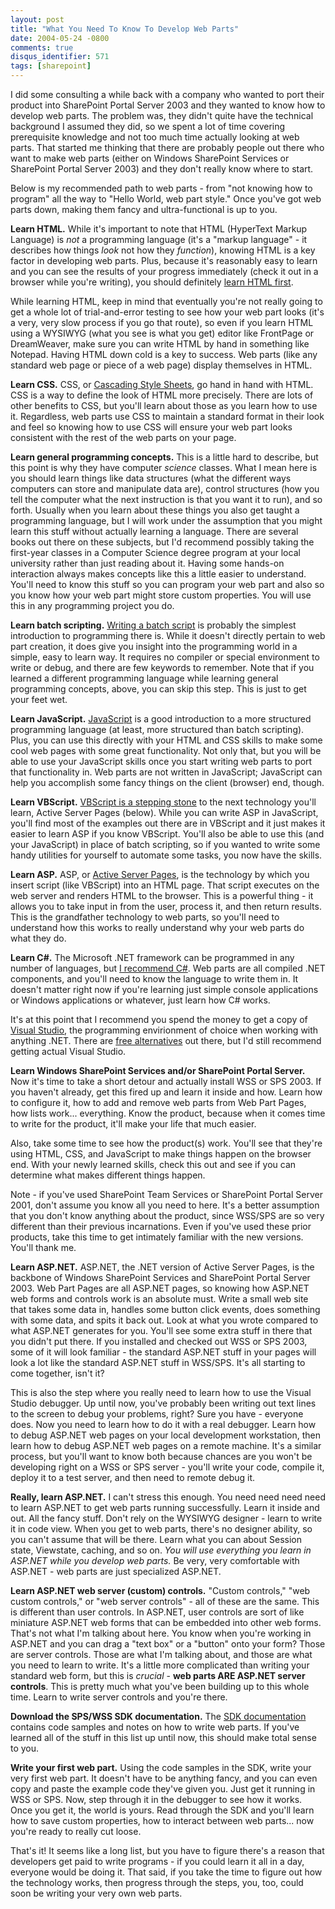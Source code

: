 ```yaml
---
layout: post
title: "What You Need To Know To Develop Web Parts"
date: 2004-05-24 -0800
comments: true
disqus_identifier: 571
tags: [sharepoint]
---
```

I did some consulting a while back with a company who wanted to port
their product into SharePoint Portal Server 2003 and they wanted to know
how to develop web parts. The problem was, they didn't quite have the
technical background I assumed they did, so we spent a lot of time
covering prerequisite knowledge and not too much time actually looking
at web parts. That started me thinking that there are probably people
out there who want to make web parts (either on Windows SharePoint
Services or SharePoint Portal Server 2003) and they don't really know
where to start.

 Below is my recommended path to web parts - from "not knowing how to
program" all the way to "Hello World, web part style." Once you've got
web parts down, making them fancy and ultra-functional is up to you.

 **Learn HTML.** While it's important to note that HTML (HyperText
Markup Language) is *not* a programming language (it's a "markup
language" - it describes how things *look* not how they *function*),
knowing HTML is a key factor in developing web parts. Plus, because it's
reasonably easy to learn and you can see the results of your progress
immediately (check it out in a browser while you're writing), you should
definitely [learn HTML
first](http://www.w3schools.com/html/default.asp).

 While learning HTML, keep in mind that eventually you're not really
going to get a whole lot of trial-and-error testing to see how your web
part looks (it's a very, very slow process if you go that route), so
even if you learn HTML using a WYSIWYG (what you see is what you get)
editor like FrontPage or DreamWeaver, make sure you can write HTML by
hand in something like Notepad. Having HTML down cold is a key to
success. Web parts (like any standard web page or piece of a web page)
display themselves in HTML.

 **Learn CSS.** CSS, or [Cascading Style
Sheets](http://www.w3schools.com/css/default.asp), go hand in hand with
HTML. CSS is a way to define the look of HTML more precisely. There are
lots of other benefits to CSS, but you'll learn about those as you learn
how to use it. Regardless, web parts use CSS to maintain a standard
format in their look and feel so knowing how to use CSS will ensure your
web part looks consistent with the rest of the web parts on your page.

 **Learn general programming concepts.** This is a little hard to
describe, but this point is why they have computer *science* classes.
What I mean here is you should learn things like data structures (what
the different ways computers can store and manipulate data are), control
structures (how you tell the computer what the next instruction is that
you want it to run), and so forth. Usually when you learn about these
things you also get taught a programming language, but I will work under
the assumption that you might learn this stuff without actually learning
a language. There are several books out there on these subjects, but I'd
recommend possibly taking the first-year classes in a Computer Science
degree program at your local university rather than just reading about
it. Having some hands-on interaction always makes concepts like this a
little easier to understand. You'll need to know this stuff so you can
program your web part and also so you know how your web part might store
custom properties. You will use this in any programming project you do.

 **Learn batch scripting.** [Writing a batch
script](http://www.ericphelps.com/batch/) is probably the simplest
introduction to programming there is. While it doesn't directly pertain
to web part creation, it does give you insight into the programming
world in a simple, easy to learn way. It requires no compiler or special
environment to write or debug, and there are few keywords to remember.
Note that if you learned a different programming language while learning
general programming concepts, above, you can skip this step. This is
just to get your feet wet.

 **Learn JavaScript.**
[JavaScript](http://www.w3schools.com/js/default.asp) is a good
introduction to a more structured programming language (at least, more
structured than batch scripting). Plus, you can use this directly with
your HTML and CSS skills to make some cool web pages with some great
functionality. Not only that, but you will be able to use your
JavaScript skills once you start writing web parts to port that
functionality in. Web parts are not written in JavaScript; JavaScript
can help you accomplish some fancy things on the client (browser) end,
though.

 **Learn VBScript.** [VBScript is a stepping
stone](http://www.w3schools.com/vbscript/default.asp) to the next
technology you'll learn, Active Server Pages (below). While you can
write ASP in JavaScript, you'll find most of the examples out there are
in VBScript and it just makes it easier to learn ASP if you know
VBScript. You'll also be able to use this (and your JavaScript) in place
of batch scripting, so if you wanted to write some handy utilities for
yourself to automate some tasks, you now have the skills.

 **Learn ASP.** ASP, or [Active Server
Pages](http://www.w3schools.com/asp/asp_examples.asp), is the technology
by which you insert script (like VBScript) into an HTML page. That
script executes on the web server and renders HTML to the browser. This
is a powerful thing - it allows you to take input in from the user,
process it, and then return results. This is the grandfather technology
to web parts, so you'll need to understand how this works to really
understand why your web parts do what they do.

 **Learn C\#.** The Microsoft .NET framework can be programmed in any
number of languages, but [I recommend
C\#](http://msdn.microsoft.com/vcsharp/). Web parts are all compiled
.NET components, and you'll need to know the language to write them in.
It doesn't matter right now if you're learning just simple console
applications or Windows applications or whatever, just learn how C\#
works.

 It's at this point that I recommend you spend the money to get a copy
of [Visual Studio](http://msdn.microsoft.com/vstudio/), the programming
envirionment of choice when working with anything .NET. There are [free
alternatives](http://www.icsharpcode.com/OpenSource/SD/Default.aspx) out
there, but I'd still recommend getting actual Visual Studio.

 **Learn Windows SharePoint Services and/or SharePoint Portal Server.**
Now it's time to take a short detour and actually install WSS or SPS
2003. If you haven't already, get this fired up and learn it inside and
how. Learn how to configure it, how to add and remove web parts from Web
Part Pages, how lists work... everything. Know the product, because when
it comes time to write for the product, it'll make your life that much
easier.

 Also, take some time to see how the product(s) work. You'll see that
they're using HTML, CSS, and JavaScript to make things happen on the
browser end. With your newly learned skills, check this out and see if
you can determine what makes different things happen.

 Note - if you've used SharePoint Team Services or SharePoint Portal
Server 2001, don't assume you know all you need to here. It's a better
assumption that you don't know anything about the product, since WSS/SPS
are so very different than their previous incarnations. Even if you've
used these prior products, take this time to get intimately familiar
with the new versions. You'll thank me.

 **Learn ASP.NET.** ASP.NET, the .NET version of Active Server Pages, is
the backbone of Windows SharePoint Services and SharePoint Portal Server
2003. Web Part Pages are all ASP.NET pages, so knowing how ASP.NET web
forms and controls work is an absolute must. Write a small web site that
takes some data in, handles some button click events, does something
with some data, and spits it back out. Look at what you wrote compared
to what ASP.NET generates for you. You'll see some extra stuff in there
that you didn't put there. If you installed and checked out WSS or SPS
2003, some of it will look familiar - the standard ASP.NET stuff in your
pages will look a lot like the standard ASP.NET stuff in WSS/SPS. It's
all starting to come together, isn't it?

 This is also the step where you really need to learn how to use the
Visual Studio debugger. Up until now, you've probably been writing out
text lines to the screen to debug your problems, right? Sure you have -
everyone does. Now you need to learn how to do it with a real debugger.
Learn how to debug ASP.NET web pages on your local development
workstation, then learn how to debug ASP.NET web pages on a remote
machine. It's a similar process, but you'll want to know both because
chances are you won't be developing right on a WSS or SPS server -
you'll write your code, compile it, deploy it to a test server, and then
need to remote debug it.

 **Really, learn ASP.NET.** I can't stress this enough. You need need
need need to learn ASP.NET to get web parts running successfully. Learn
it inside and out. All the fancy stuff. Don't rely on the WYSIWYG
designer - learn to write it in code view. When you get to web parts,
there's no designer ability, so you can't assume that will be there.
Learn what you can about Session state, Viewstate, caching, and so on.
*You will use everything you learn in ASP.NET while you develop web
parts.* Be very, very comfortable with ASP.NET - web parts are just
specialized ASP.NET.

 **Learn ASP.NET web server (custom) controls.** "Custom controls," "web
custom controls," or "web server controls" - all of these are the same.
This is different than user controls. In ASP.NET, user controls are sort
of like miniature ASP.NET web forms that can be embedded into other web
forms. That's not what I'm talking about here. You know when you're
working in ASP.NET and you can drag a "text box" or a "button" onto your
form? Those are server controls. Those are what I'm talking about, and
those are what you need to learn to write. It's a little more
complicated than writing your standard web form, but this is *crucial* -
**web parts ARE ASP.NET server controls**. This is pretty much what
you've been building up to this whole time. Learn to write server
controls and you're there.

 **Download the SPS/WSS SDK documentation.** The [SDK
documentation](http://www.microsoft.com/downloads/details.aspx?FamilyID=1C64AF62-C2E9-4CA3-A2A0-7D4319980011&displaylang=en)
contains code samples and notes on how to write web parts. If you've
learned all of the stuff in this list up until now, this should make
total sense to you.

 **Write your first web part.** Using the code samples in the SDK, write
your very first web part. It doesn't have to be anything fancy, and you
can even copy and paste the example code they've given you. Just get it
running in WSS or SPS. Now, step through it in the debugger to see how
it works. Once you get it, the world is yours. Read through the SDK and
you'll learn how to save custom properties, how to interact between web
parts... now you're ready to really cut loose.


 That's it! It seems like a long list, but you have to figure there's a
reason that developers get paid to write programs - if you could learn
it all in a day, everyone would be doing it. That said, if you take the
time to figure out how the technology works, then progress through the
steps, you, too, could soon be writing your very own web parts.
